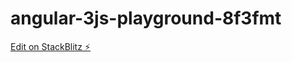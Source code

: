 # angular-3js-playground-8f3fmt

[Edit on StackBlitz ⚡️](https://stackblitz.com/edit/angular-3js-playground-8f3fmt)